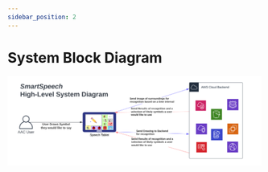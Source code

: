 ```yaml
---
sidebar_position: 2
---
```


# System Block Diagram

![system_block_diagram](/img/SmartSpeech_High-Level_System_Diagram.png)

<!--
> In this image, calls going into the the AWS Network (to backend servers) have orange arrows. Any traffic with an egress destination is labeled a shade of blue. User inputs have black arrows.

The backend is hosted on AWS while the user is served a Next.js frontend. Each image labeling request will enter the AWS network via an Internet Gateway. The Load Balancers will pass off the request to a viable[^1] node which will either _compute_ the image labels or send a request to another image recognition service like Azure or OpenAI. Since each worker node is in a private subnet of the VPC, a NAT gateway[^2] is required to send outbound requests. Since contacting external services may require API Keys, the AWS System Manager Parameter Store is used to hide secrets[^3].

The network and computational load is distributed among machines via a combination of Load Balancers and an Auto Scaling Group (ASG). This allows the ASG Manager to spawn more instances if nodes report a local resource overload.

[^1]: A "viable" node is a node that reports a healthy status on a node status check. A healthy status implies all systems (disk, connectivity, ...) are working. Checking for this status is done by the listeners on the Auto Scaling Group.

[^2]: You might be thinking "Why not just put the nodes in the public subnets?". The answer is simple, nodes in a private control plane cannot be connected to without going through the load balancer and even then you cannot initiate a connection to a machine behind a NAT device. In short, this architecture allows us to maintain server integrity by never allowing any entity to access the worker nodes directly.

[^3]: Secrets are protected by AWS KMS (Key Management Service) which allows only specified machines to decrypt encrypted keys via IAM (identity and Access Management) Rules
-->
